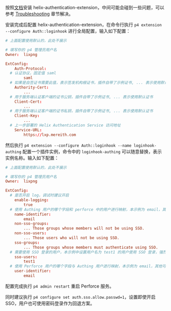 <IntegrationDetailCard title="配置 helix-authentication-extension 插件">

按照[文档](https://github.com/perforce/helix-authentication-extension/blob/master/docs/Administrator-Guide.md#manual-installation)安装 helix-authentication-extension，中间可能会碰到一些问题，可以参考 [Troubleshooting](https://github.com/perforce/helix-authentication-extension/blob/master/docs/Administrator-Guide.md#troubleshooting) 章节解决。

安装完成后配置 helix-authentication-extension，在命令行执行 `p4 extension --configure Auth::loginhook` 进行全局配置，输入如下配置：

```conf
# 上面配置使用默认的，此处不展示

# 填写你的 p4 管理员用户名
Owner:	lixpng

ExtConfig:
	Auth-Protocol:
  # 认证协议，固定值 saml
		saml
  # 如果是自签证书需要此值，表示签发机构根证书，插件自带了示例证书, ... 表示使用默认证书
	Authority-Cert:
		...
  # 用于服务端认证客户端的证书公钥，插件自带了示例证书, ... 表示使用默认证书
	Client-Cert:
		...
  # 用于服务端认证客户端的证书私钥，插件自带了示例证书, ... 表示使用默认证书
	Client-Key:
		...
  # 上一步部署的 Helix Authentication Service 访问地址
	Service-URL:
		https://lxp.mereith.com

```

然后执行 `p4 extension --configure Auth::loginhook --name loginhook-authing` 配置一个插件实例，命令中的 `loginhook-authing` 可以随意替换，表示实例名称。输入如下配置：

```conf
# 上面配置使用默认的，此处不展示

# 填写你的 p4 管理员用户名
Owner:	lixpng

ExtConfig:
  # 是否开启 log，调试时建议开启
	enable-logging:
		true
  # 使用 Authing 用户的哪个字段和 perforce 中的用户进行映射，本示例为 email，其他可选值还有 username, familyName, givenName, middleName, preferredUsername, nickname
	name-identifier:
		email
	non-sso-groups:
		... Those groups whose members will not be using SSO.
	non-sso-users:
		... Those users who will not be using SSO.
	sso-groups:
		... Those groups whose members must authenticate using SSO.
  # 需要使用 SSO 登录的用户，本示例中设置用户名为 test1 的用户使用 SSO 登录，强烈建议测试时只设置某个用户进行测试，否则可能导致其他用户都无法登录
	sso-users:
		test1
  # 使用 Perforce 用户的哪个字段与 Authing 用户进行映射，本示例为 email，其他可选值可参考 https://github.com/perforce/helix-authentication-extension/blob/master/docs/Administrator-Guide.md#configuring-the-extension 的 user-identifier 配置
	user-identifier:
		email

```

配置完成执行 `p4 admin restart` 重启 Perforce 服务。

同时建议执行 `p4 configure set auth.sso.allow.passwd=1`，设置即使开启 SSO，用户也可使用密码登录作为回退方案。

</IntegrationDetailCard>
